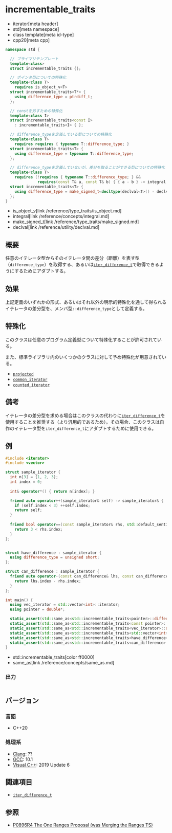 # incrementable_traits
* iterator[meta header]
* std[meta namespace]
* class template[meta id-type]
* cpp20[meta cpp]

```cpp
namespace std {

  // プライマリテンプレート
  template<class>
  struct incrementable_traits {};

  // ポインタ型についての特殊化
  template<class T>
    requires is_object_v<T>
  struct incrementable_traits<T*> {
    using difference_type = ptrdiff_t;
  };

  // constを外すための特殊化
  template<class I>
  struct incrementable_traits<const I>
    : incrementable_traits<I> { };

  // difference_typeを定義している型についての特殊化
  template<class T>
    requires requires { typename T::difference_type; }
  struct incrementable_traits<T> {
    using difference_type = typename T::difference_type;
  };

  // difference_typeを定義していないが、差分を取ることができる型についての特殊化
  template<class T>
    requires (!requires { typename T::difference_type; } &&
              requires(const T& a, const T& b) { { a - b } -> integral; })
  struct incrementable_traits<T> {
    using difference_type = make_signed_t<decltype(declval<T>() - declval<T>())>;
  };
}
```
* is_object_v[link /reference/type_traits/is_object.md]
* integral[link /reference/concepts/integral.md]
* make_signed_t[link /reference/type_traits/make_signed.md]
* declval[link /reference/utility/declval.md]

## 概要

任意のイテレータ型からそのイテレータ間の差分（距離）を表す型（`difference_type`）を取得する、あるいは[`iter_difference_t`](iter_difference_t.md)で取得できるようにするためにアダプトする。

## 効果

上記定義のいずれかの形式、あるいはそれ以外の明示的特殊化を通して得られるイテレータの差分型を、メンバ型`::difference_type`として定義する。

## 特殊化

このクラスは任意のプログラム定義型について特殊化することが許可されている。

また、標準ライブラリ内のいくつかのクラスに対して予め特殊化が用意されている。

- [`projected`](projected.md)
- [`common_iterator`](common_iterator.md.nolink)
- [`counted_iterator`](counted_iterator.md.nolink)

## 備考

イテレータの差分型を求める場合はこのクラスの代わりに[`iter_difference_t`](iter_difference_t.md)を使用することを推奨する（より汎用的であるため）。その場合、このクラスは自作のイテレータ型を`iter_difference_t`にアダプトするために使用できる。

## 例
```cpp example
#include <iterator>
#include <vector>

struct sample_iterator {
  int n[3] = {1, 2, 3};
  int index = 0;
  
  int& operator*() { return n[index]; }

  friend auto operator++(sample_iterator& self) -> sample_iterator& {
    if (self.index < 3) ++self.index;
    return self;
  }
  
  friend bool operator==(const sample_iterator& rhs, std::default_sentinel_t) {
    return 3 < rhs.index;
  }
};


struct have_difference : sample_iterator {
  using difference_type = unsigned short;
};

struct can_difference : sample_iterator {
  friend auto operator-(const can_difference& lhs, const can_difference& rhs) -> char {
    return lhs.index - rhs.index;
  }
};

int main() {
  using vec_iterator = std::vector<int>::iterator;
  using pointer = double*;

  static_assert(std::same_as<std::incrementable_traits<pointer>::difference_type         , std::ptrdiff_t>);
  static_assert(std::same_as<std::incrementable_traits<const pointer>::difference_type   , std::ptrdiff_t>);
  static_assert(std::same_as<std::incrementable_traits<vec_iterator>::difference_type    , std::ptrdiff_t>);
  static_assert(std::same_as<std::incrementable_traits<std::vector<int>>::difference_type, std::ptrdiff_t>);
  static_assert(std::same_as<std::incrementable_traits<have_difference>::difference_type , unsigned short>);
  static_assert(std::same_as<std::incrementable_traits<can_difference>::difference_type  , signed char>); // この結果は処理系によって異なる可能性がある
}
```
* std::incrementable_traits[color ff0000]
* same_as[link /reference/concepts/same_as.md]

### 出力
```
```

## バージョン
### 言語
- C++20

### 処理系
- [Clang](/implementation.md#clang): ??
- [GCC](/implementation.md#gcc): 10.1
- [Visual C++](/implementation.md#visual_cpp): 2019 Update 6

## 関連項目

- [`iter_difference_t`](iter_difference_t.md)

## 参照

- [P0896R4 The One Ranges Proposal (was Merging the Ranges TS)](http://www.open-std.org/jtc1/sc22/wg21/docs/papers/2018/p0896r4.pdf)
